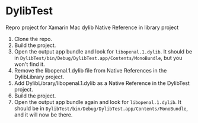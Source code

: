 # DylibTest
Repro project for Xamarin Mac dylib Native Reference in library project

1. Clone the repo.
2. Build the project.
3. Open the output app bundle and look for `libopenal.1.dylib`.  It should be in `DylibTest/bin/Debug/DylibTest.app/Contents/MonoBundle`, but you won't find it.
4. Remove the libopenal.1.dylib file from Native References in the DylibLibrary project.
5. Add DylibLibrary/libopenal.1.dylib as a Native Reference in the DylibTest project.
6. Build the project.
7. Open the output app bundle again and look for `libopenal.1.dylib`.  It should be in `DylibTest/bin/Debug/DylibTest.app/Contents/MonoBundle`, and it will now be there.
